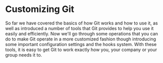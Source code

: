 # Customizing Git #

So far we have covered the basics of how Git works and how to use it, as well as introduced a number of tools that Git provides to help you use it easily and efficiently.  Now we'll go through some operations that you can do to make Git operate in a more customized fashion though introducing some important configuration settings and the hooks system.  With these tools, it is easy to get Git to work exactly how you, your company or your group needs it to.
